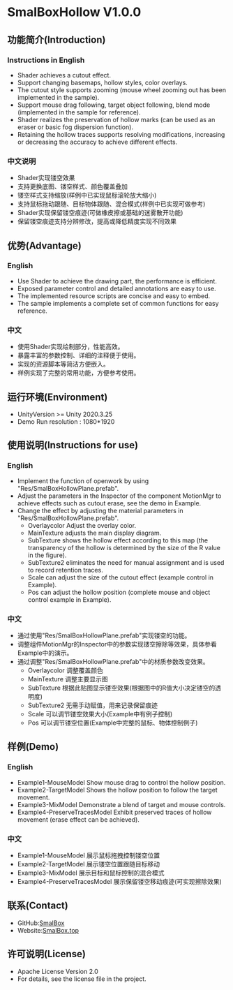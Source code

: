 # SmalBoxHollow V1.0.0

## 功能简介(Introduction)

### Instructions in English

   - Shader achieves a cutout effect.
   - Support changing basemaps, hollow styles, color overlays.
   - The cutout style supports zooming (mouse wheel zooming out has been implemented in the sample).
   - Support mouse drag following, target object following, blend mode (implemented in the sample for reference).
   - Shader realizes the preservation of hollow marks (can be used as an eraser or basic fog dispersion function).
   - Retaining the hollow traces supports resolving modifications, increasing or decreasing the accuracy to achieve different effects.

### 中文说明

   - Shader实现镂空效果
   - 支持更换底图、镂空样式、颜色覆盖叠加
   - 镂空样式支持缩放(样例中已实现鼠标滚轮放大缩小)
   - 支持鼠标拖动跟随、目标物体跟随、混合模式(样例中已实现可做参考)
   - Shader实现保留镂空痕迹(可做橡皮擦或基础的迷雾散开功能)
   - 保留镂空痕迹支持分辨修改，提高或降低精度实现不同效果

## 优势(Advantage)

### English

   - Use Shader to achieve the drawing part, the performance is efficient.
   - Exposed parameter control and detailed annotations are easy to use.
   - The implemented resource scripts are concise and easy to embed.
   - The sample implements a complete set of common functions for easy reference.

### 中文

   - 使用Shader实现绘制部分，性能高效。
   - 暴露丰富的参数控制、详细的注释便于使用。
   - 实现的资源脚本等简洁方便嵌入。
   - 样例实现了完整的常用功能，方便参考使用。

## 运行环境(Environment)

   - UnityVersion >= Unity 2020.3.25
   - Demo Run resolution : 1080*1920

## 使用说明(Instructions for use)

### English

   - Implement the function of openwork by using "Res/SmalBoxHollowPlane.prefab".
   - Adjust the parameters in the Inspector of the component MotionMgr to achieve effects such as cutout erase, see the demo in Example.
   - Change the effect by adjusting the material parameters in "Res/SmalBoxHollowPlane.prefab".
      - Overlaycolor Adjust the overlay color.
      - MainTexture adjusts the main display diagram.
      - SubTexture shows the hollow effect according to this map (the transparency of the hollow is determined by the size of the R value in the figure).
      - SubTexture2 eliminates the need for manual assignment and is used to record retention traces.
      - Scale can adjust the size of the cutout effect (example control in Example).
      - Pos can adjust the hollow position (complete mouse and object control example in Example).

### 中文

   - 通过使用"Res/SmalBoxHollowPlane.prefab"实现镂空的功能。
   - 调整组件MotionMgr的Inspector中的参数实现镂空擦除等效果，具体参看Example中的演示。
   - 通过调整"Res/SmalBoxHollowPlane.prefab"中的材质参数改变效果。
      - Overlaycolor 调整覆盖颜色
      - MainTexture 调整主要显示图
      - SubTexture 根据此贴图显示镂空效果(根据图中的R值大小决定镂空的透明度)
      - SubTexture2 无需手动赋值，用来记录保留痕迹
      - Scale 可以调节镂空效果大小(Example中有例子控制)
      - Pos 可以调节镂空位置(Example中完整的鼠标、物体控制例子)

## 样例(Demo)

### English

   - Example1-MouseModel Show mouse drag to control the hollow position.
   - Example2-TargetModel Shows the hollow position to follow the target movement.
   - Example3-MixModel Demonstrate a blend of target and mouse controls.
   - Example4-PreserveTracesModel Exhibit preserved traces of hollow movement (erase effect can be achieved).

### 中文

   - Example1-MouseModel 展示鼠标拖拽控制镂空位置
   - Example2-TargetModel 展示镂空位置跟随目标移动
   - Example3-MixModel 展示目标和鼠标控制的混合模式
   - Example4-PreserveTracesModel 展示保留镂空移动痕迹(可实现擦除效果)

## 联系(Contact)

   - GitHub:[SmalBox][GitHubSmalBox]
   - Website:[SmalBox.top][WebsiteSmalBox]

[GitHubSmalBox]: https://github.com/smalbox
[WebsiteSmalBox]: https://smalbox.top/UnityPlugins/SmalBoxHollow.php

## 许可说明(License)

   - Apache License Version 2.0
   - For details, see the license file in the project.